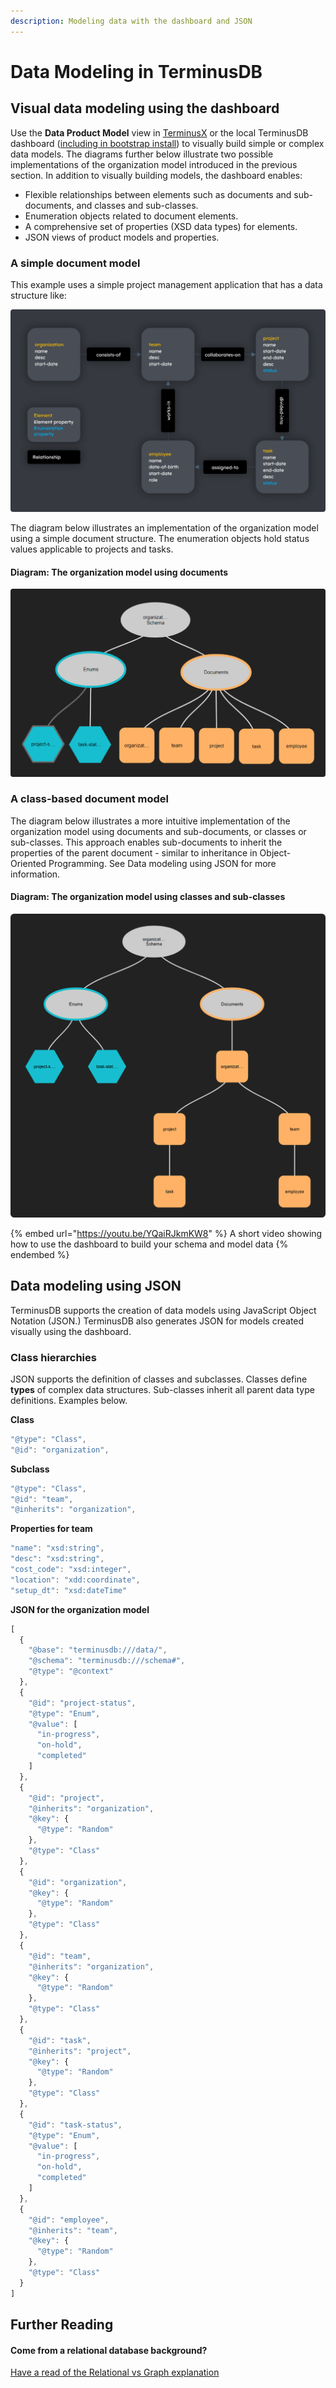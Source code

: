 ```yaml
---
description: Modeling data with the dashboard and JSON
---
```


# Data Modeling in TerminusDB

## Visual data modeling using the dashboard

Use the **Data Product Model** view in [TerminusX](https://dashboard.terminusdb.com) or the local TerminusDB dashboard ([including in bootstrap install](../../terminusdb/install/install-as-docker-container.md)) to visually build simple or complex data models. The diagrams further below illustrate two possible implementations of the organization model introduced in the previous section. In addition to visually building models, the dashboard enables:

* Flexible relationships between elements such as documents and sub-documents, and classes and sub-classes.
* Enumeration objects related to document elements.
* A comprehensive set of properties (XSD data types) for elements.
* JSON views of product models and properties.

### A simple document model

This example uses a simple project management application that has a data structure like:

![Here's the model we're going to create for a simple project management application.](../../.gitbook/assets/terminusdb-data-modeling-organization-min.png)

The diagram below illustrates an implementation of the organization model using a simple document structure. The enumeration objects hold status values applicable to projects and tasks.

#### Diagram: The organization model using documents

![](../../.gitbook/assets/terminusdb-data-modeling-organization-dashboard-min.png)

### A class-based document model

The diagram below illustrates a more intuitive implementation of the organization model using documents and sub-documents, or classes or sub-classes. This approach enables sub-documents to inherit the properties of the parent document - similar to inheritance in Object-Oriented Programming. See Data modeling using JSON for more information.

#### Diagram: The organization model using classes and sub-classes

![](../../.gitbook/assets/terminusdb-data-modeling-organization-dashboard-sub-docs-min.png)

{% embed url="https://youtu.be/YQaiRJkmKW8" %}
A short video showing how to use the dashboard to build your schema and model data
{% endembed %}

## Data modeling using JSON

TerminusDB supports the creation of data models using JavaScript Object Notation (JSON.) TerminusDB also generates JSON for models created visually using the dashboard.

### Class hierarchies

JSON supports the definition of classes and subclasses. Classes define **types** of complex data structures. Sub-classes inherit all parent data type definitions. Examples below.

**Class**

```javascript
"@type": "Class",
"@id": "organization",
```

**Subclass**

```javascript
"@type": "Class",
"@id": "team",
"@inherits": "organization",
```

**Properties for team**

```javascript
"name": "xsd:string",
"desc": "xsd:string",
"cost_code": "xsd:integer",
"location": "xdd:coordinate",
"setup_dt": "xsd:dateTime"
```

**JSON for the organization model**

```javascript
[
  {
    "@base": "terminusdb:///data/",
    "@schema": "terminusdb:///schema#",
    "@type": "@context"
  },
  {
    "@id": "project-status",
    "@type": "Enum",
    "@value": [
      "in-progress",
      "on-hold",
      "completed"
    ]
  },
  {
    "@id": "project",
    "@inherits": "organization",
    "@key": {
      "@type": "Random"
    },
    "@type": "Class"
  },
  {
    "@id": "organization",
    "@key": {
      "@type": "Random"
    },
    "@type": "Class"
  },
  {
    "@id": "team",
    "@inherits": "organization",
    "@key": {
      "@type": "Random"
    },
    "@type": "Class"
  },
  {
    "@id": "task",
    "@inherits": "project",
    "@key": {
      "@type": "Random"
    },
    "@type": "Class"
  },
  {
    "@id": "task-status",
    "@type": "Enum",
    "@value": [
      "in-progress",
      "on-hold",
      "completed"
    ]
  },
  {
    "@id": "employee",
    "@inherits": "team",
    "@key": {
      "@type": "Random"
    },
    "@type": "Class"
  }
]
```

## Further Reading

#### Come from a relational database background?

[Have a read of the Relational vs Graph explanation](../../explanations/relational-vs-graph-databases/)
